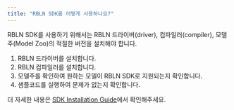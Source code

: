 ```yaml
---
title: "RBLN SDK를 어떻게 사용하나요?"
---
```


RBLN SDK를 사용하기 위해서는 RBLN 드라이버(driver), 컴파일러(compiler), 모델주(Model Zoo)의 적절한 버전을 설치해야 합니다.

1. RBLN 드라이버를 설치합니다.
2. RBLN 컴파일러를 설치합니다.
3. 모델주를 확인하여 원하는 모델이 RBLN SDK로 지원되는지 확인합니다.
4. 샘플코드를 실행하여 문제가 없는지 확인합니다.

더 자세한 내용은 <a href="https://rebellions.ai/docs/sdk" class="underline" target="_blank">SDK Installation Guide</a>에서 확인해주세요.